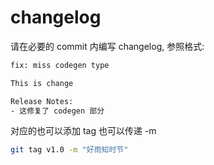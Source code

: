 # changelog

请在必要的 commit 内编写 changelog, 参照格式:

```sh
fix: miss codegen type

This is change

Release Notes:
- 这修复了 codegen 部分
```

对应的也可以添加 tag 也可以传递 -m

```sh
git tag v1.0 -m "好雨知时节"
```
